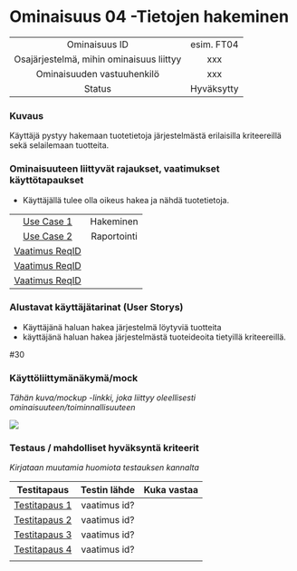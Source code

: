 # Ominaisuus 04 -Tietojen hakeminen


| | |
|:-:|:-:|
| Ominaisuus ID |esim. FT04 |
| Osajärjestelmä, mihin ominaisuus liittyy | xxx |
| Ominaisuuden vastuuhenkilö | xxx |
| Status | Hyväksytty |

### Kuvaus

Käyttäjä pystyy hakemaan tuotetietoja järjestelmästä erilaisilla kriteereillä sekä selailemaan tuotteita.


### Ominaisuuteen liittyvät rajaukset, vaatimukset käyttötapaukset

* Käyttäjällä tulee olla oikeus hakea ja nähdä tuotetietoja. 

| | |
|:-:|:-:|
| [Use Case 1](Use_Case_2_Hakeminen.md) | Hakeminen |
| [Use Case 2](se_Case_5_Raportointi.md) | Raportointi |
| [Vaatimus ReqID]() |  | 
| [Vaatimus ReqID]() |  | 
| [Vaatimus ReqID]() |  | 

### Alustavat käyttäjätarinat (User Storys)

* Käyttäjänä haluan hakea järjestelmä löytyviä tuotteita
* käyttäjänä haluan hakea järjestelmästä tuoteideoita tietyillä kriteereillä.

#30


### Käyttöliittymänäkymä/mock 

*Tähän kuva/mockup -linkki, joka liittyy oleellisesti ominaisuuteen/toiminnallisuuteen*

![](https://openclipart.org/image/300px/svg_to_png/247488/1461589195.png)


### Testaus / mahdolliset hyväksyntä kriteerit 

*Kirjataan muutamia huomiota testauksen kannalta*

| Testitapaus  | Testin lähde  | Kuka vastaa  |
|:-: | :-:|:-:|
| [Testitapaus 1]()  | vaatimus id?   |   |
| [Testitapaus 2]()  | vaatimus id?   |   |
| [Testitapaus 3]()  | vaatimus id?   |   |
| [Testitapaus 4]()  | vaatimus id?   |   |
| | |





